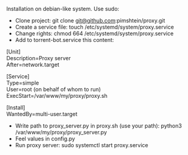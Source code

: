 Installation on debian-like system. Use sudo:

* Clone project: git clone git@github.com:pimshtein/proxy.git
* Create a service file: touch /etc/systemd/system/proxy.service
* Change rights: chmod 664 /etc/systemd/system/proxy.service
* Add to torrent-bot.service this content:  

[Unit]  
Description=Proxy server  
After=network.target  
  
[Service]  
Type=simple  
User=root (on behalf of whom to run)  
ExecStart=/var/www/my/proxy/proxy.sh  
  
[Install]  
WantedBy=multi-user.target  
* Write path to proxy_server.py in proxy.sh (use your path): 
python3 /var/www/my/proxy/proxy_server.py 
* Feel values in config.py
* Run proxy server: sudo systemctl start proxy.service